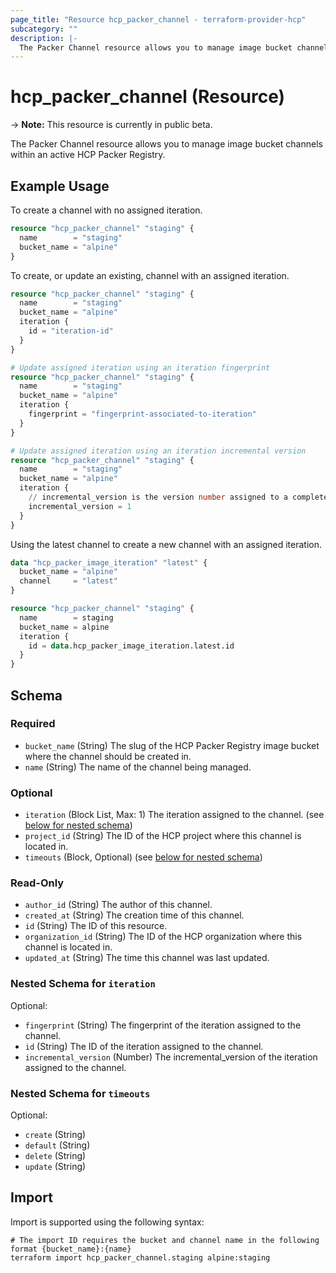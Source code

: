 ```yaml
---
page_title: "Resource hcp_packer_channel - terraform-provider-hcp"
subcategory: ""
description: |-
  The Packer Channel resource allows you to manage image bucket channels within an active HCP Packer Registry.
---
```


# hcp_packer_channel (Resource)

-> **Note:** This resource is currently in public beta.

The Packer Channel resource allows you to manage image bucket channels within an active HCP Packer Registry.

## Example Usage

To create a channel with no assigned iteration.
```terraform
resource "hcp_packer_channel" "staging" {
  name        = "staging"
  bucket_name = "alpine"
}
```

To create, or update an existing, channel with an assigned iteration.
```terraform
resource "hcp_packer_channel" "staging" {
  name        = "staging"
  bucket_name = "alpine"
  iteration {
    id = "iteration-id"
  }
}

# Update assigned iteration using an iteration fingerprint
resource "hcp_packer_channel" "staging" {
  name        = "staging"
  bucket_name = "alpine"
  iteration {
    fingerprint = "fingerprint-associated-to-iteration"
  }
}

# Update assigned iteration using an iteration incremental version
resource "hcp_packer_channel" "staging" {
  name        = "staging"
  bucket_name = "alpine"
  iteration {
    // incremental_version is the version number assigned to a completed iteration.
    incremental_version = 1
  }
}
```

Using the latest channel to create a new channel with an assigned iteration.
```terraform
data "hcp_packer_image_iteration" "latest" {
  bucket_name = "alpine"
  channel     = "latest"
}

resource "hcp_packer_channel" "staging" {
  name        = staging
  bucket_name = alpine
  iteration {
    id = data.hcp_packer_image_iteration.latest.id
  }
}
```


<!-- schema generated by tfplugindocs -->
## Schema

### Required

- `bucket_name` (String) The slug of the HCP Packer Registry image bucket where the channel should be created in.
- `name` (String) The name of the channel being managed.

### Optional

- `iteration` (Block List, Max: 1) The iteration assigned to the channel. (see [below for nested schema](#nestedblock--iteration))
- `project_id` (String) The ID of the HCP project where this channel is located in.
- `timeouts` (Block, Optional) (see [below for nested schema](#nestedblock--timeouts))

### Read-Only

- `author_id` (String) The author of this channel.
- `created_at` (String) The creation time of this channel.
- `id` (String) The ID of this resource.
- `organization_id` (String) The ID of the HCP organization where this channel is located in.
- `updated_at` (String) The time this channel was last updated.

<a id="nestedblock--iteration"></a>
### Nested Schema for `iteration`

Optional:

- `fingerprint` (String) The fingerprint of the iteration assigned to the channel.
- `id` (String) The ID of the iteration assigned to the channel.
- `incremental_version` (Number) The incremental_version of the iteration assigned to the channel.


<a id="nestedblock--timeouts"></a>
### Nested Schema for `timeouts`

Optional:

- `create` (String)
- `default` (String)
- `delete` (String)
- `update` (String)

## Import

Import is supported using the following syntax:

```shell
# The import ID requires the bucket and channel name in the following format {bucket_name}:{name}
terraform import hcp_packer_channel.staging alpine:staging
```
